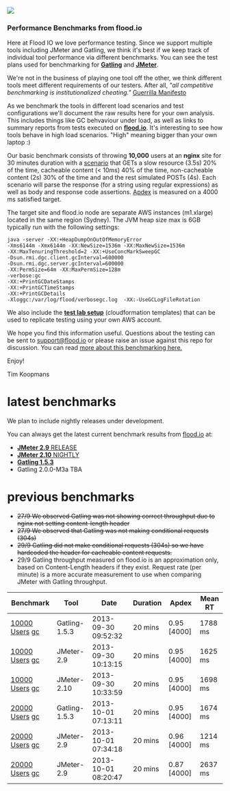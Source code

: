 ![](https://flood.io/assets/flood-logo.png)

### Performance Benchmarks from flood.io

Here at Flood IO we love performance testing. Since we support multiple tools including JMeter and Gatling, we think it's best if we keep track of individual tool performance via different benchmarks. You can see the test plans used for benchmarking for __[Gatling](./benchmarks/spec/gatling.scala)__ and __[JMeter](./benchmarks/spec/jmeter.jmx)__.

We're not in the business of playing one tool off the other, we think different tools meet different requirements of our testers. After all, _"all competitive benchmarking is institutionalized cheating."_ [Guerrilla Manifesto](http://www.perfdynamics.com/Manifesto/gcaprules.html#tth_sEc1.21)

As we benchmark the tools in different load scenarios and test configurations we'll document the raw results here for your own analysis. This includes things like GC behvaviour under load, as well as links to summary reports from tests executed on __[flood.io](https://flood.io)__. It's interesting to see how tools behave in high load scenarios. "High" meaning bigger than your own laptop :)

Our basic benchmark consists of throwing __10,000__ users at an __nginx__ site for 30 minutes duration with a [scenario](./benchmarks/spec/scenario.md) that GETs a slow resource (3.5s) 20% of the time, cacheable content (< 10ms) 40% of the time, non-cacheable content (2s) 30% of the time and and the rest simulated POSTs (4s). Each scenario will parse the response (for a string using regular expressions) as well as body and response code assertions. [Apdex](http://apdex.org) is measured on a 4000 ms satisfied target. 

The target site and flood.io node are separate AWS instances (m1.xlarge) located in the same region (Sydney). The JVM heap size max is 6GB typically run with the following settings:

```
java -server -XX:+HeapDumpOnOutOfMemoryError 
-Xms6144m -Xmx6144m -XX:NewSize=1536m -XX:MaxNewSize=1536m 
-XX:MaxTenuringThreshold=2 -XX:+UseConcMarkSweepGC 
-Dsun.rmi.dgc.client.gcInterval=600000 
-Dsun.rmi.dgc.server.gcInterval=600000 
-XX:PermSize=64m -XX:MaxPermSize=128m 
-verbose:gc 
-XX:+PrintGCDateStamps 
-XX:+PrintGCTimeStamps 
-XX:+PrintGCDetails
-Xloggc:/var/log/flood/verbosegc.log  -XX:-UseGCLogFileRotation
```

We also include the __[test lab setup](./sites)__ (cloudformation templates) that can be used to replicate testing using your own AWS account. 

We hope you find this information useful. Questions about the testing can be sent to support@flood.io or please raise an issue against this repo for discussion. You can read [more about this benchmarking here.](https://flood.io/blog/11-benchmarking-jmeter-and-gatling)

Enjoy!

Tim Koopmans

latest benchmarks
==============
We plan to include nightly releases under development.

You can always get the latest current benchmark results from [flood.io](https://flood.io) at:

* [__JMeter 2.9__ RELEASE](https://flood.io/benchmarks/jmeter)   
* [__JMeter 2.10__ NIGHTLY](https://flood.io/benchmarks/jmeter?version=-2.10)     
* [__Gatling 1.5.3__](https://flood.io/benchmarks/gatling)  
* Gatling 2.0.0-M3a TBA

previous benchmarks
==============
* ~~27/9 We observed Gatling was not showing correct throughput due to nginx not setting content-length header~~
* ~~27/9 We observed that Gatling was not making conditional requests (304s)~~
* ~~29/9 Gatling did not make conditional requests (304s) so we have hardcoded the header for cacheable content requests.~~
* 29/9 Gatling throughput measured on flood.io is an approximation only, based on Content-Length headers if they exist. Request rate (per minute) is a more accurate measurement to use when comparing JMeter with Gatling throughput.

| Benchmark                                     | Tool        | Date                         | Duration | Apdex | Mean RT    |
| -----                                         |-----        |-----                         |-----     |-----      |-----      |
| [10000 Users](https://flood.io/e639303fb162ce) [gc](./benchmarks/results/e639303fb162ce.md) | Gatling-1.5.3 | 2013-09-30 09:52:32 | 20 mins | 0.95 [4000] | 1788 ms |
| [10000 Users](https://flood.io/e281b0e339fb14) [gc](./benchmarks/results/e281b0e339fb14.md) | JMeter-2.9 | 2013-09-30 10:13:15 | 20 mins | 0.95 [4000] | 1625 ms |
| [10000 Users](https://flood.io/9fde49a2f3d43b) [gc](./benchmarks/results/9fde49a2f3d43b.md) | JMeter-2.10 | 2013-09-30 10:33:59 | 20 mins | 0.95 [4000] | 1698 ms |
| [20000 Users](https://flood.io/1cf455229dea6c) [gc](./benchmarks/results/1cf455229dea6c.md) | Gatling-1.5.3 | 2013-10-01 07:13:11 | 20 mins | 0.95 [4000] | 1674 ms |
| [20000 Users](https://flood.io/33ebc2c90560f0) [gc](./benchmarks/results/33ebc2c90560f0.md) | JMeter-2.9 | 2013-10-01 07:34:18 | 20 mins | 0.96 [4000] | 1214 ms |
| [20000 Users](https://flood.io/2037deb43774de) [gc](./benchmarks/results/2037deb43774de.md) | JMeter-2.9 | 2013-10-01 08:20:47 | 20 mins | 0.87 [4000] | 2637 ms |

